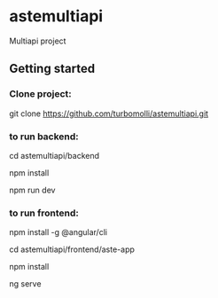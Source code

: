 # astemultiapi
Multiapi project
## Getting started

### Clone project:
git clone https://github.com/turbomolli/astemultiapi.git

### to run backend:
cd astemultiapi/backend

npm install

npm run dev

### to run frontend:
npm install -g @angular/cli

cd astemultiapi/frontend/aste-app

npm install

ng serve
